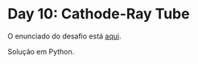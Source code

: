 # Day 10: Cathode-Ray Tube

O enunciado do desafio está [aqui](https://adventofcode.com/2022/day/10).

Solução em Python.
